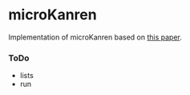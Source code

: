 # microKanren

Implementation of microKanren based on [this paper](http://webyrd.net/scheme-2013/papers/HemannMuKanren2013.pdf).

### ToDo

* lists
* run
